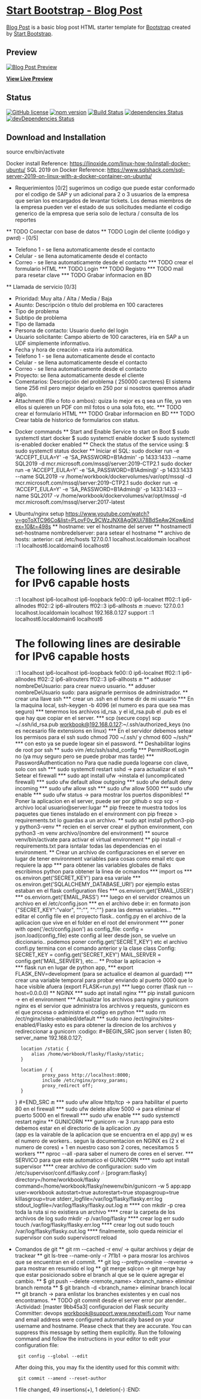 # [Start Bootstrap - Blog Post](https://startbootstrap.com/template-overviews/blog-post/)

[Blog Post](http://startbootstrap.com/template-overviews/blog-post/) is a basic blog post HTML starter template for [Bootstrap](http://getbootstrap.com/) created by [Start Bootstrap](http://startbootstrap.com/).

## Preview

[![Blog Post Preview](https://startbootstrap.com/assets/img/templates/blog-post.jpg)](https://blackrockdigital.github.io/startbootstrap-blog-post/)

**[View Live Preview](https://blackrockdigital.github.io/startbootstrap-blog-post/)**

## Status

[![GitHub license](https://img.shields.io/badge/license-MIT-blue.svg)](https://raw.githubusercontent.com/BlackrockDigital/startbootstrap-blog-post/master/LICENSE)
[![npm version](https://img.shields.io/npm/v/startbootstrap-blog-post.svg)](https://www.npmjs.com/package/startbootstrap-blog-post)
[![Build Status](https://travis-ci.org/BlackrockDigital/startbootstrap-blog-post.svg?branch=master)](https://travis-ci.org/BlackrockDigital/startbootstrap-blog-post)
[![dependencies Status](https://david-dm.org/BlackrockDigital/startbootstrap-blog-post/status.svg)](https://david-dm.org/BlackrockDigital/startbootstrap-blog-post)
[![devDependencies Status](https://david-dm.org/BlackrockDigital/startbootstrap-blog-post/dev-status.svg)](https://david-dm.org/BlackrockDigital/startbootstrap-blog-post?type=dev)

## Download and Installation

source env/bin/activate

Docker install Reference: https://linoxide.com/linux-how-to/install-docker-ubuntu/
SQL 2019 on Docker Reference: https://www.sqlshack.com/sql-server-2019-on-linux-with-a-docker-container-on-ubuntu/

*  Requerimientos [0/2]
   sugerimos un codigo que puede estar conformado por el codigo de SAP y un adicional para 2 o 3 usuarios de la empresa que serian los encargados de levantar tickets. Los demas miembros de la empresa pueden ver el estado de sus solicitudes mediante el codigo generico de la empresa que seria solo de lectura / consulta de los reportes

** TODO Conectar con base de datos 
** TODO Login del cliente (código y pwrd) -  [0/5]
   - Telefono 1 - se llena automaticamente desde el contacto
   - Celular -  se llena automaticamente desde el contacto
   - Correo -  se llena automaticamente desde el contacto
*** TODO crear el formulario HTML
*** TODO Login
*** TODO Registro
*** TODO mail para resetar clave
*** TODO Grabar informacion en BD

** Llamada de servicio [0/3]
   - Prioridad: Muy alta / Alta / Media / Baja
   - Asunto: Descripción o titulo del problema en 100 caracteres
   - Tipo de problema
   - Subtipo de problema
   - Tipo de llamada
   - Persona de contacto: Usuario dueño del login
   - Usuario solicitante: Campo abierto de 100 caracteres, iría en SAP a un UDF simplemente informativo.
   - Fecha y hora de creación -  esta iría automática.
   - Telefono 1 - se llena automaticamente desde el contacto
   - Celular -  se llena automaticamente desde el contacto
   - Correo -  se llena automaticamente desde el contacto
   - Proyecto: se llena automaticamente desde el cliente
   - Comentarios: Descripción del problema ( 250000 carcteres) El sistema tiene 256 mil pero mejor dejarlo en 250 por si nosotros queremos añadir algo.
   - Attachment (file o foto o ambos): quiza lo mejor es q sea un file, ya ven ellos si quieren un PDF con mil fotos o una sola foto, etc.
*** TODO crear el formulario HTML
*** TODO Grabar informacion en BD
*** TODO Crear tabla de historico de formularios con status.

* Docker commands
** Start and Enable Service to start on Boot
   $ sudo systemctl start docker
   $ sudo systemctl enable docker
   $ sudo systemctl is-enabled docker
   enabled
** Check the status of the service using:
   $ sudo systemctl status docker
** Iniciar el SQL: 
   sudo docker run -e 'ACCEPT_EULA=Y' -e 'SA_PASSWORD=B1Admin'    -p 1433:1433 --name SQL2019    -d mcr.microsoft.com/mssql/server:2019-CTP2.1
   sudo docker run -e 'ACCEPT_EULA=Y' -e 'SA_PASSWORD=B1Admin@'    -p 1433:1433 --name SQL2019  -v /home/workbook/dockervolumes/var/opt/mssql  -d mcr.microsoft.com/mssql/server:2019-CTP2.1
   sudo docker run -e 'ACCEPT_EULA=Y' -e 'SA_PASSWORD=B1Admin@'    -p 1433:1433 --name SQL2017  -v /home/workbook/dockervolumes/var/opt/mssql  -d mcr.microsoft.com/mssql/server:2017-latest

* Ubuntu/nginx setup
  https://www.youtube.com/watch?v=goToXTC96Co&list=PLovF0v_9CWzJNX8Ag0KUi78BdSeAw2Kow&index=10&t=498s
** hostname: ver el hostname del server
** hostnamectl set-hostname nombredelserver: para setear el hostname
** archivo de hosts:
   :anterior:
    cat /etc/hosts
    127.0.0.1	localhost.localdomain	localhost
    ::1		localhost6.localdomain6	localhost6

    # The following lines are desirable for IPv6 capable hosts
    ::1     localhost ip6-localhost ip6-loopback
    fe00::0 ip6-localnet
    ff02::1 ip6-allnodes
    ff02::2 ip6-allrouters
    ff02::3 ip6-allhosts
   :end:
   :nuevo:
   127.0.0.1       localhost.localdomain   localhost
   192.168.0.127   support
   ::1             localhost6.localdomain6 localhost6
   
   # The following lines are desirable for IPv6 capable hosts
   ::1     localhost ip6-localhost ip6-loopback
   fe00::0 ip6-localnet
   ff02::1 ip6-allnodes
   ff02::2 ip6-allrouters
   ff02::3 ip6-allhosts
   :end:
** adduser nombreDeUsuario: para crear nuevo usuario.
** adduser nombreDeUsuario sudo: para asignarle permisos de administrador.
** crear una llave ssh
*** crear un .ssh en el home dir de mi usuario
*** En la maquina local, ssh-keygen -b 4096 (el numero es para que sea mas seguro)
*** tenermos los archivos id_rsa. y el id_rsa.pub el .pub es el que hay que copiar en el server.
*** scp (secure copy) scp ~/.ssh/id_rsa.pub workbook@192.168.0.127:~/.ssh/authorized_keys (no es necesario file extensions en linux)
*** En el servidor debemos setear los permisos para el ssh sudo chmod 700 ~/.ssh/ y chmod 600 ~/ssh/*
*** con esto ya se puede logear sin el password.
** Deshabilitar logins de root por ssh
** sudo vim /etc/ssh/sshd_config
*** PermitRootLogin no (ya muy seguro pero se puede probar mas tarde)
*** PasswordAuthentication no Para que nadie pueda logearse con clave, solo con ssh
*** sudo systemctl restart sshd -> para actualizar el ssh
** Setear el firewall
*** sudo apt install ufw ->instala el (uncomplicated firewall)
*** sudo ufw default allow outgoing
*** sudo ufw default deny incoming
*** sudo ufw allow ssh
*** sudo ufw allow 5000
*** sudo ufw enable
*** sudo ufw status -> para mostrar los puertos disponibles!
** Poner la aplicacion en el server, puede ser por github o scp scp -r archivo local usuario@server:lugar
** pip freeze te muestra todos los paquetes que tienes instalado en el environment con pip freeze > requirements.txt lo guardas a un archivo.
** sudo apt install python3-pip y python3-venv
** recien en el server crear el python environment, con python3 -m venv archivo/(nombre del environment)
** source venv/bin/activate para activar el virtual environment
** pip install -r requirements.txt para isntalar todas las dependencias en el environment.
** Crear un archivo de configuraciones en el server en lugar de tener environment variables para cosas como email etc que requiere la app
*** para obtener las variables globales de flaks escribimos python para obtener la linea de ocmandos
*** import os
*** os.environ.get('SECRET_KEY') para esa variale
*** os.environ.get('SQLALCHEMY_DATABASE_URI') por ejemplo estas estaban en el flask configuration files
*** os.enviorn.get('EMAIL_USER')
*** os.enviorn.get('EMAIL_PASS')
*** luego en el servidor creamos un archivo en el /etc/config.json
*** en el archivo debe ir:
    en formato json {"SECRET_KEY":"valor", "":"", "":""} para las demas variables...
*** editar el config file en el proyecto flask.. config.py en el archivo de la aplicacion que vive en el folder en el root del environment
*** poner with open('/ect/config.json') as config_file:
    config = json.load(config_file)
    este config al leer desde json, se vuelve un diccionario.. podemos poner config.get('SECRET_KEY') etc
    el archivo confi.py termina con el comando anterior y la clase
    class Config:
    SECRET_KEY = config.get('SECRET_KEY')
    MAIL_SERVER = config.get('MAIL_SERVER'), etc...
** Probar la aplicacion ->  
*** flask run en lugar de python app, 
*** export FLASK_ENV=development (para se actualice el deamon al guardad)
*** crear una variable temporal para probar enviando al puerto 0000 que lo hace visible afuera (export FLASK=run.py)
*** luego correr (flask run --host=0.0.0.0)
** NGINX
*** sudo apt install nginx
*** pip install gunicorn -> en el environment
*** Actualizar los archivos para nginx y gunicorn
    nginx es el servior que administra los archivos y requests, gunicorn es el que procesa o administra el codigo en python
*** sudo rm /ect/nginx/sites-enabled/default
*** sudo nano /ect/nginx/sites-enabled/Flasky
    esto es para obtener la direcion de los archivos y redireccionar a gunicorn
    :codigo:
    #+BEGIN_SRC json
    server {
        listen 80;
        server_name 192.168.0.127;

        location /static {
            alias /home/workbook/flasky/flasky/static;
        }

        location / {
                proxy_pass http://localhost:8000;
                include /etc/nginx/proxy_params;
                proxy_redirect off;
        }
    }
    #+END_SRC
    :end:
*** sudo ufw allow http/tcp -> para habilitar el puerto 80 en el firewall
*** sudo ufw delete allow 5000 -> para eliminar el puerto 5000 en el firewall
*** sudo ufw enable 
*** sudo systemctl restart nginx
** GUNICORN
*** gunicorn -w 3 run:app para esto debemos estar en el directorio de la aplicacion .py  
    (app es la vairable de la aplicacion que se encuentra en el app.py)
    w es el numero de workers.. segun la documentacion en NGINX es (2 x el numero de cores) + 1 en nuestro caso son 2 cores, necesitamos 5 workers
*** nproc --all -para saber el numero de cores en el server.
*** SERVICO para que este automatico el GUNICORN
**** sudo apt install supervisor
**** crear archivo de configuracion: sudo vim /etc/supervisor/conf.d/flasky.conf
     :notes:
     [program:flasky] 
     directory=/home/workbook/flasky 
     command=/home/workbook/flasky/newenv/bin/gunicorn -w 5 app:app 
     user=workbook 
     autostart=true 
     autorestart=true 
     stopasgroup=true 
     killasgroup=true 
     stderr_logfile=/var/log/flasky/flasky.err.log 
     stdout_logfile=/var/log/flasky/flasky.out.log 
     :end:
**** con mkdir -p crea toda la ruta si no existiera un archivo
**** crear la carpeta de los archivos de log sudo mkdir -p /var/log/flasky 
**** crear log err sudo touch /var/log/flasky/flasky.err.log 
**** crear log out sudo touch /var/log/flasky/flasky.out.log 
**** finalmente, solo queda reiniciar el supervisor con sudo supervisorctl reload
* Comandos de git
** git rm --cached -r env/ -> quitar archivos y dejar de trackear
** git ls-tree --name-only -r 7f1b1 -> para mosrar los archivos que se encuentran en el commit.
** git log --pretty=oneline --reverse -> para mostrar en resumido el log
** git merge sqlcon -> git merge <nomre del branch> hay que estar posicionado sobre el branch al que se le quiere agregar el cambio.
** $ git push --delete <remote_name> <branch_name> eliminar branch remota
** $ git branch -d <branch_name> eliminar branch local
** git branch -> para enlistar los branches existentes y en cual nos encontramos.
** TODO git commit desde el server error por atender.. 
   :Actividad:
   [master 9bb45a3] configuracion del Flask security
   Committer: devops <workbook@support.www.nexxtwifi.com>
   Your name and email address were configured automatically based
   on your username and hostname. Please check that they are accurate.
   You can suppress this message by setting them explicitly. Run the
   following command and follow the instructions in your editor to edit
   your configuration file:
   
       git config --global --edit

   After doing this, you may fix the identity used for this commit with:

       git commit --amend --reset-author

   1 file changed, 49 insertions(+), 1 deletion(-)
   :END:
